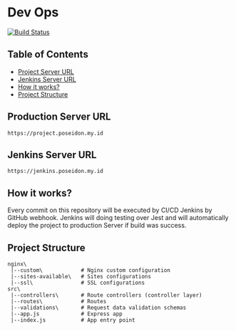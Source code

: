 # Dev Ops
[![Build Status](https://jenkins.poseidon.my.id/buildStatus/icon?job=devops-engineer)](https://jenkins.poseidon.my.id/job/devops-engineer/)

## Table of Contents
- [Project Server URL](#production-server-url)
- [Jenkins Server URL](#jenkins-server-url)
- [How it works?](#how-it-works)
- [Project Structure](#project-structure)

## Production Server URL
```https://project.poseidon.my.id```

## Jenkins Server URL
```https://jenkins.poseidon.my.id```

## How it works?
Every commit on this repository will be executed by CI/CD Jenkins by GitHub webhook. Jenkins will doing testing over Jest and will automatically deploy the project to production Server if build was success.

## Project Structure

```
nginx\
 |--custom\            # Nginx custom configuration
 |--sites-available\   # Sites configurations
 |--ssl\               # SSL configurations
src\
 |--controllers\       # Route controllers (controller layer)
 |--routes\            # Routes
 |--validations\       # Request data validation schemas
 |--app.js             # Express app
 |--index.js           # App entry point
```